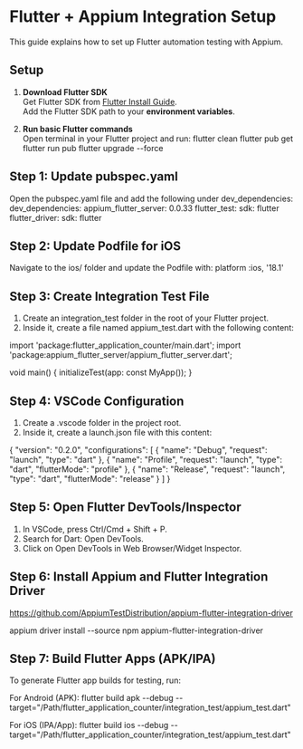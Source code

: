 # Flutter + Appium Integration Setup

This guide explains how to set up Flutter automation testing with Appium.

## Setup

1. **Download Flutter SDK**  
   Get Flutter SDK from [Flutter Install Guide](https://docs.flutter.dev/get-started/install).  
   Add the Flutter SDK path to your **environment variables**.

2. **Run basic Flutter commands**  
   Open terminal in your Flutter project and run:
   flutter clean
   flutter pub get
   flutter run pub
   flutter upgrade --force

## Step 1: Update pubspec.yaml

Open the pubspec.yaml file and add the following under dev_dependencies:
dev_dependencies:
appium_flutter_server: 0.0.33
flutter_test:
sdk: flutter
flutter_driver:
sdk: flutter

## Step 2: Update Podfile for iOS

Navigate to the ios/ folder and update the Podfile with:
platform :ios, '18.1'

## Step 3: Create Integration Test File

1. Create an integration_test folder in the root of your Flutter project.
2. Inside it, create a file named appium_test.dart with the following content:

import 'package:flutter_application_counter/main.dart';
import 'package:appium_flutter_server/appium_flutter_server.dart';

void main() {
initializeTest(app: const MyApp());
}

## Step 4: VSCode Configuration

1. Create a .vscode folder in the project root.
2. Inside it, create a launch.json file with this content:

{
"version": "0.2.0",
"configurations": [
{
"name": "Debug",
"request": "launch",
"type": "dart"
},
{
"name": "Profile",
"request": "launch",
"type": "dart",
"flutterMode": "profile"
},
{
"name": "Release",
"request": "launch",
"type": "dart",
"flutterMode": "release"
}
]
}

## Step 5: Open Flutter DevTools/Inspector

1. In VSCode, press Ctrl/Cmd + Shift + P.
2. Search for Dart: Open DevTools.
3. Click on Open DevTools in Web Browser/Widget Inspector.

## Step 6: Install Appium and Flutter Integration Driver
https://github.com/AppiumTestDistribution/appium-flutter-integration-driver

appium driver install --source npm appium-flutter-integration-driver

## Step 7: Build Flutter Apps (APK/IPA)

To generate Flutter app builds for testing, run:

For Android (APK):
flutter build apk --debug --target="/Path/flutter_application_counter/integration_test/appium_test.dart"

For iOS (IPA/App):
flutter build ios --debug --target="/Path/flutter_application_counter/integration_test/appium_test.dart"



